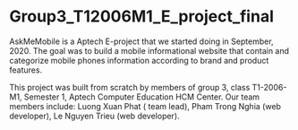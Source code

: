 # Group3_T12006M1_E_project_final
AskMeMobile is a Aptech E-project that we started doing in September, 2020.
The goal was to build a mobile informational website that contain and categorize mobile phones information according to brand and product features.

This project was built from scratch by members of group 3, class T1-2006-M1, Semester 1, Aptech Computer Education HCM Center.
Our team members include: Luong Xuan Phat ( team lead), Pham Trong Nghia (web developer), Le Nguyen Trieu (web developer).


